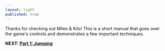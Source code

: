 ```yaml
---
layout: light
published: true
---
```

Thanks for checking out Miles & Kilo! This is a short manual that goes over the game's controls and demonstrates a few important techniques.

**NEXT: [Part 1: Jumping](/manual/jumping)**